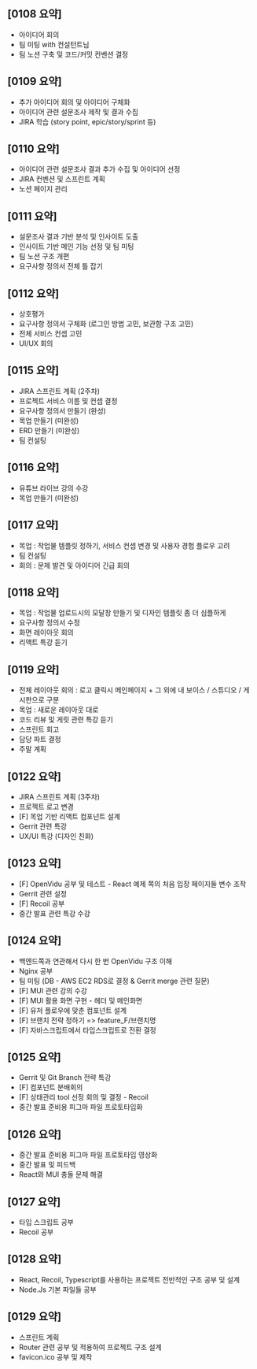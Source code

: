 ## [0108 요약]

- 아이디어 회의
- 팀 미팅 with 컨설턴트님
- 팀 노션 구축 및 코드/커밋 컨벤션 결정

## [0109 요약]

- 추가 아이디어 회의 및 아이디어 구체화
- 아이디어 관련 설문조사 제작 및 결과 수집
- JIRA 학습 (story point, epic/story/sprint 등)

## [0110 요약]

- 아이디어 관련 설문조사 결과 추가 수집 및 아이디어 선정
- JIRA 컨벤션 및 스프린트 계획
- 노션 페이지 관리

## [0111 요약]

- 설문조사 결과 기반 분석 및 인사이트 도출
- 인사이트 기반 메인 기능 선정 및 팀 미팅
- 팀 노션 구조 개편
- 요구사항 정의서 전체 틀 잡기

## [0112 요약]

- 상호평가
- 요구사항 정의서 구체화 (로그인 방법 고민, 보관함 구조 고민)
- 전체 서비스 컨셉 고민
- UI/UX 회의

## [0115 요약]

- JIRA 스프린트 계획 (2주차)
- 프로젝트 서비스 이름 및 컨셉 결정
- 요구사항 정의서 만들기 (완성)
- 목업 만들기 (미완성)
- ERD 만들기 (미완성)
- 팀 컨설팅

## [0116 요약]

- 유튜브 라이브 강의 수강
- 목업 만들기 (미완성)

## [0117 요약]

- 목업 : 작업물 템플릿 정하기, 서비스 컨셉 변경 및 사용자 경험 플로우 고려
- 팀 컨설팅
- 회의 : 문제 발견 및 아이디어 긴급 회의

## [0118 요약]

- 목업 : 작업물 업로드시의 모달창 만들기 및 디자인 템플릿 좀 더 심플하게
- 요구사항 정의서 수정
- 화면 레이아웃 회의
- 리액트 특강 듣기

## [0119 요약]

- 전체 레이아웃 회의 : 로고 클릭시 메인페이지 + 그 외에 내 보이스 / 스튜디오 / 게시판으로 구분
- 목업 : 새로운 레이아웃 대로
- 코드 리뷰 및 게릿 관련 특강 듣기
- 스프린트 회고
- 담당 파트 결정
- 주말 계획

## [0122 요약]

- JIRA 스프린트 계획 (3주차)
- 프로젝트 로고 변경
- [F] 목업 기반 리액트 컴포넌트 설계
- Gerrit 관련 특강
- UX/UI 특강 (디자인 친화)

## [0123 요약]

- [F] OpenVidu 공부 및 테스트 - React 예제 쪽의 처음 입장 페이지들 변수 조작
- Gerrit 관련 설정
- [F] Recoil 공부
- 중간 발표 관련 특강 수강

## [0124 요약]

- 백엔드쪽과 연관해서 다시 한 번 OpenVidu 구조 이해
- Nginx 공부
- 팀 미팅 (DB - AWS EC2 RDS로 결정 & Gerrit merge 관련 질문)
- [F] MUI 관련 강의 수강
- [F] MUI 활용 화면 구현 - 헤더 및 메인화면
- [F] 유저 플로우에 맞춘 컴포넌트 설계
- [F] 브랜치 전략 정하기 => feature_F/브랜치명
- [F] 자바스크립트에서 타입스크립트로 전환 결정

## [0125 요약]

- Gerrit 및 Git Branch 전략 특강
- [F] 컴포넌트 분배회의
- [F] 상태관리 tool 선정 회의 및 결정 - Recoil
- 중간 발표 준비용 피그마 파일 프로토타입화

## [0126 요약]

- 중간 발표 준비용 피그마 파일 프로토타입 영상화
- 중간 발표 및 피드백
- React와 MUI 충돌 문제 해결

## [0127 요약]

- 타입 스크립트 공부
- Recoil 공부

## [0128 요약]

- React, Recoil, Typescript를 사용하는 프로젝트 전반적인 구조 공부 및 설계
- Node.Js 기본 파일들 공부

## [0129 요약]

- 스프린트 계획
- Router 관련 공부 및 적용하여 프로젝트 구조 설계
- favicon.ico 공부 및 제작
